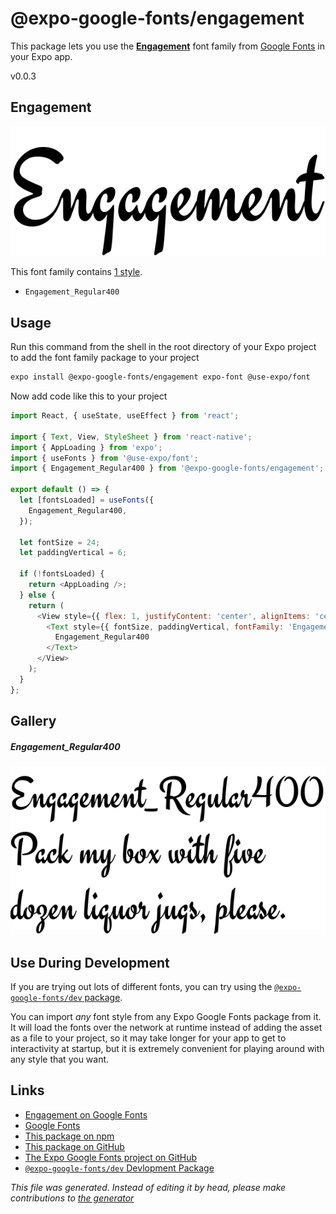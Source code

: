 # @expo-google-fonts/engagement

This package lets you use the [**Engagement**](https://fonts.google.com/specimen/Engagement) font family from [Google Fonts](https://fonts.google.com/) in your Expo app.

v0.0.3

## Engagement

![Engagement](./font-family.png)

This font family contains [1 style](#gallery).

- `Engagement_Regular400`

## Usage

Run this command from the shell in the root directory of your Expo project to add the font family package to your project
```sh
expo install @expo-google-fonts/engagement expo-font @use-expo/font
```

Now add code like this to your project
```js
import React, { useState, useEffect } from 'react';

import { Text, View, StyleSheet } from 'react-native';
import { AppLoading } from 'expo';
import { useFonts } from '@use-expo/font';
import { Engagement_Regular400 } from '@expo-google-fonts/engagement';

export default () => {
  let [fontsLoaded] = useFonts({
    Engagement_Regular400,
  });

  let fontSize = 24;
  let paddingVertical = 6;

  if (!fontsLoaded) {
    return <AppLoading />;
  } else {
    return (
      <View style={{ flex: 1, justifyContent: 'center', alignItems: 'center' }}>
        <Text style={{ fontSize, paddingVertical, fontFamily: 'Engagement_Regular400' }}>
          Engagement_Regular400
        </Text>
      </View>
    );
  }
};

```

## Gallery

##### Engagement_Regular400
![Engagement_Regular400](./14dc139d3b6796ff833b0eb8daf08b16fcc822ca78db05a4bb8c6e65c16507ce.ttf.png)


## Use During Development

If you are trying out lots of different fonts, you can try using the [`@expo-google-fonts/dev` package](https://github.com/expo/google-fonts/tree/master/font-packages/dev#readme).

You can import *any* font style from any Expo Google Fonts package from it. It will load the fonts
over the network at runtime instead of adding the asset as a file to your project, so it may take longer
for your app to get to interactivity at startup, but it is extremely convenient
for playing around with any style that you want.

## Links

- [Engagement on Google Fonts](https://fonts.google.com/specimen/Engagement)
- [Google Fonts](https://fonts.google.com/)
- [This package on npm](https://www.npmjs.com/package/@expo-google-fonts/engagement)
- [This package on GitHub](https://github.com/expo/google-fonts/tree/master/font-packages/engagement)
- [The Expo Google Fonts project on GitHub](https://github.com/expo/google-fonts)
- [`@expo-google-fonts/dev` Devlopment Package](https://github.com/expo/google-fonts/tree/master/font-packages/dev)


*This file was generated. Instead of editing it by head, please make contributions to [the generator](https://github.com/expo/google-fonts/tree/master/packages/generator)*
